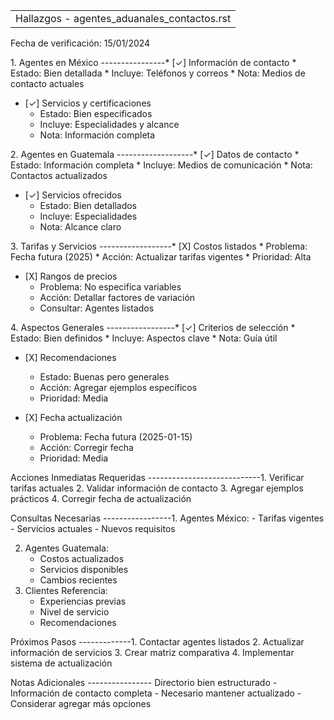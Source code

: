 |                                             |
|---------------------------------------------|
| Hallazgos - agentes_aduanales_contactos.rst |

Fecha de verificación: 15/01/2024

1\. Agentes en México ----------------\* \[✓\] Información de contacto
\* Estado: Bien detallada \* Incluye: Teléfonos y correos \* Nota:
Medios de contacto actuales

- \[✓\] Servicios y certificaciones  
  - Estado: Bien especificados
  - Incluye: Especialidades y alcance
  - Nota: Información completa

2\. Agentes en Guatemala -------------------\* \[✓\] Datos de contacto
\* Estado: Información completa \* Incluye: Medios de comunicación \*
Nota: Contactos actualizados

- \[✓\] Servicios ofrecidos  
  - Estado: Bien detallados
  - Incluye: Especialidades
  - Nota: Alcance claro

3\. Tarifas y Servicios ------------------\* \[X\] Costos listados \*
Problema: Fecha futura (2025) \* Acción: Actualizar tarifas vigentes \*
Prioridad: Alta

- \[X\] Rangos de precios  
  - Problema: No especifica variables
  - Acción: Detallar factores de variación
  - Consultar: Agentes listados

4\. Aspectos Generales -----------------\* \[✓\] Criterios de selección
\* Estado: Bien definidos \* Incluye: Aspectos clave \* Nota: Guía útil

- \[X\] Recomendaciones  
  - Estado: Buenas pero generales
  - Acción: Agregar ejemplos específicos
  - Prioridad: Media

- \[X\] Fecha actualización  
  - Problema: Fecha futura (2025-01-15)
  - Acción: Corregir fecha
  - Prioridad: Media

Acciones Inmediatas Requeridas ----------------------------1. Verificar
tarifas actuales 2. Validar información de contacto 3. Agregar ejemplos
prácticos 4. Corregir fecha de actualización

Consultas Necesarias -----------------1. Agentes México: - Tarifas
vigentes - Servicios actuales - Nuevos requisitos

2.  Agentes Guatemala:
    - Costos actualizados
    - Servicios disponibles
    - Cambios recientes
3.  Clientes Referencia:
    - Experiencias previas
    - Nivel de servicio
    - Recomendaciones

Próximos Pasos -------------1. Contactar agentes listados 2. Actualizar
información de servicios 3. Crear matriz comparativa 4. Implementar
sistema de actualización

Notas Adicionales ---------------- Directorio bien estructurado -
Información de contacto completa - Necesario mantener actualizado -
Considerar agregar más opciones
